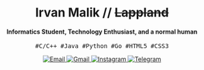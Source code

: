 <h1 align="center">Irvan Malik // <strike>Lappland</strike></h1>
<p align="center">
  <b>Informatics Student, Technology Enthusiast, and a normal human</b>
  <br>
  <br>
  <samp>#C/C++ #Java #Python #Go #HTML5 #CSS3</samp>
</p>
<p align="center">
  <a href="mailto:lappland@rape.lol">
    <img src="https://img.shields.io/badge/-Email-blue?style=for-the-badge&logo=Mail.Ru&labelColor=2d2d2d" alt="Email">
  </a>
  <a href="mailto:irvanmalik48@gmail.com">
    <img src="https://img.shields.io/badge/-Gmail-red?style=for-the-badge&logo=Gmail&labelColor=2d2d2d" alt="Gmail">
  </a>
  <a href="https://www.instagram.com/irvann48_">
    <img src="https://img.shields.io/badge/-Instagram-mediumvioletred?style=for-the-badge&logo=Instagram&labelColor=2d2d2d" alt="Instagram">
  </a> 
  <a href="https://t.me/irvanmalik48">
    <img src="https://img.shields.io/badge/-Telegram-blue?style=for-the-badge&logo=Telegram&labelColor=2d2d2d" alt="Telegram">
  </a>
</p>

<!--
**irvanmalik48/irvanmalik48** is a ✨ _special_ ✨ repository because its `README.md` (this file) appears on your GitHub profile.

Here are some ideas to get you started:

- 🔭 I’m currently working on ...
- 🌱 I’m currently learning ...
- 👯 I’m looking to collaborate on ...
- 🤔 I’m looking for help with ...
- 💬 Ask me about ...
- 📫 How to reach me: ...
- 😄 Pronouns: ...
- ⚡ Fun fact: ...
-->
